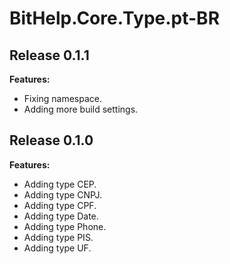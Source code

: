 # BitHelp.Core.Type.pt-BR

## Release 0.1.1

**Features:**

- Fixing namespace.
- Adding more build settings.

## Release 0.1.0

**Features:**

- Adding type CEP.
- Adding type CNPJ.
- Adding type CPF.
- Adding type Date.
- Adding type Phone.
- Adding type PIS.
- Adding type UF.